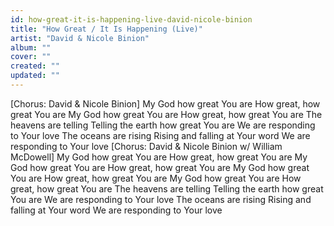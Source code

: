 ```yaml
---
id: how-great-it-is-happening-live-david-nicole-binion
title: "How Great / It Is Happening (Live)"
artist: "David & Nicole Binion"
album: ""
cover: ""
created: ""
updated: ""
---
```


[Chorus: David & Nicole Binion]
My God how great You are
How great, how great You are
My God how great You are
How great, how great You are
The heavens are telling
Telling the earth how great You are
We are responding to Your love
The oceans are rising
Rising and falling at Your word
We are responding to Your love
[Chorus: David & Nicole Binion w/ William McDowell]
My God how great You are
How great, how great You are
My God how great You are
How great, how great You are
My God how great You are
How great, how great You are
My God how great You are
How great, how great You are
The heavens are telling
Telling the earth how great You are
We are responding to Your love
The oceans are rising
Rising and falling at Your word
We are responding to Your love